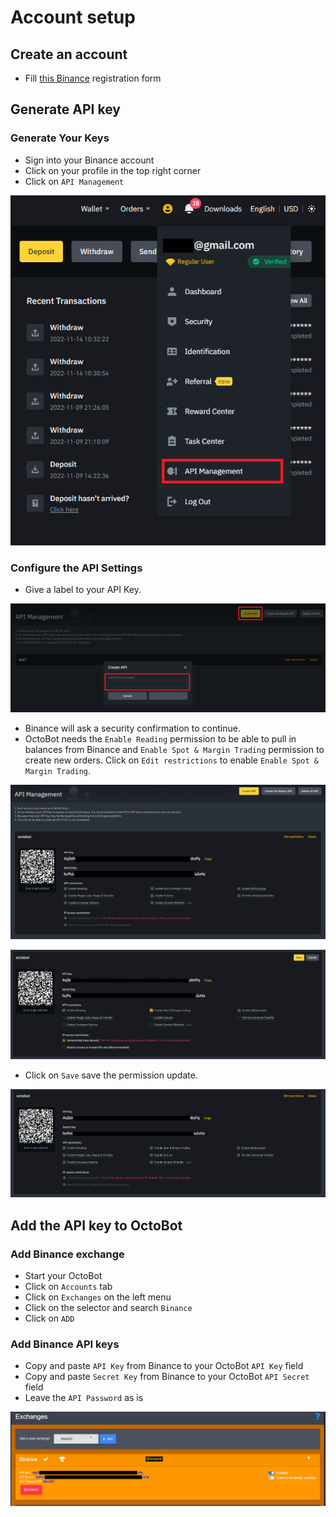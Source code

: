 # Account setup

## Create an account

- Fill [this Binance](https://accounts.binance.com/en/register?ref=135007948) registration form

## Generate API key

### Generate Your Keys
- Sign into your Binance account
- Click on your profile in the top right corner
- Click on `API Management`

![Binance-Create-API-Key](https://raw.githubusercontent.com/Drakkar-Software/OctoBot/assets/docs/Binance/create_api_key.png)

### Configure the API Settings
- Give a label to your API Key.

![Binance-Name-API-Key](https://raw.githubusercontent.com/Drakkar-Software/OctoBot/assets/docs/Binance/name_api_key.png)

- Binance will ask a security confirmation to continue.
- OctoBot needs the `Enable Reading` permission to be able to pull in balances from Binance and `Enable Spot & Margin Trading` permission to create new orders. Click on `Edit restrictions` to enable `Enable Spot & Margin Trading`.

![Binance-created-API-Key](https://raw.githubusercontent.com/Drakkar-Software/OctoBot/assets/docs/Binance/created.png)

![Binance-Updated-API-Key](https://raw.githubusercontent.com/Drakkar-Software/OctoBot/assets/docs/Binance/allow_trade.png)

- Click on `Save` save the permission update.

![Binance-Final-API-Key](https://raw.githubusercontent.com/Drakkar-Software/OctoBot/assets/docs/Binance/final.png)

## Add the API key to OctoBot

### Add Binance exchange
- Start your OctoBot
- Click on `Accounts` tab
- Click on `Exchanges` on the left menu
- Click on the selector and search `Binance`
- Click on `ADD`

### Add Binance API keys
- Copy and paste `API Key` from Binance to your OctoBot `API Key` field
- Copy and paste `Secret Key` from Binance to your OctoBot `API Secret` field
- Leave the `API Password` as is

![OctoBot-Validate-Credentials](https://raw.githubusercontent.com/Drakkar-Software/OctoBot/assets/docs/Binance/enter_binance.png)
